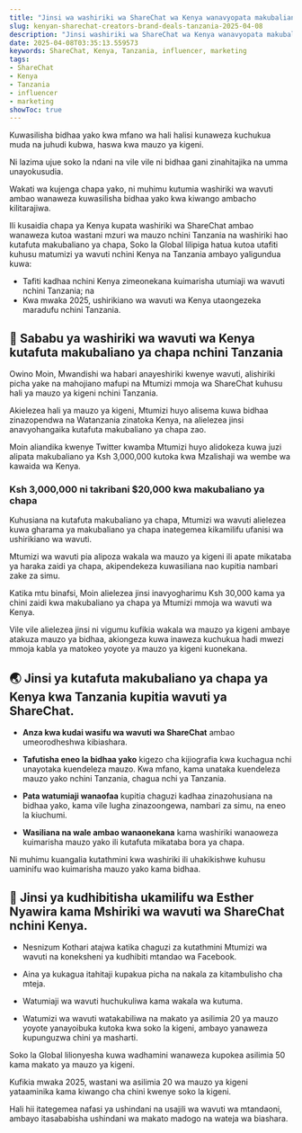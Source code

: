 ```yaml
---
title: "Jinsi wa washiriki wa ShareChat wa Kenya wanavyopata makubaliano ya chapa nchini Tanzania"
slug: kenyan-sharechat-creators-brand-deals-tanzania-2025-04-08
description: "Jinsi washiriki wa ShareChat wa Kenya wanavyopata makubaliano ya chapa nchini Tanzania"
date: 2025-04-08T03:35:13.559573
keywords: ShareChat, Kenya, Tanzania, influencer, marketing
tags:
- ShareChat
- Kenya
- Tanzania
- influencer
- marketing
showToc: true
---
```


Kuwasilisha bidhaa yako kwa mfano wa hali halisi kunaweza kuchukua muda na juhudi kubwa, haswa kwa mauzo ya kigeni.

Ni lazima ujue soko la ndani na vile vile ni bidhaa gani zinahitajika na umma unayokusudia.

Wakati wa kujenga chapa yako, ni muhimu kutumia washiriki wa wavuti ambao wanaweza kuwasilisha bidhaa yako kwa kiwango ambacho kilitarajiwa. 

Ili kusaidia chapa ya Kenya kupata washiriki wa ShareChat ambao wanaweza kutoa wastani mzuri wa mauzo nchini Tanzania na washiriki hao kutafuta makubaliano ya chapa, Soko la Global lilipiga hatua kutoa utafiti kuhusu matumizi ya wavuti nchini Kenya na Tanzania ambayo yaligundua kuwa:

- Tafiti kadhaa nchini Kenya zimeonekana kuimarisha utumiaji wa wavuti nchini Tanzania; na
- Kwa mwaka 2025, ushirikiano wa wavuti wa Kenya utaongezeka maradufu nchini Tanzania.

## 🎯 Sababu ya washiriki wa wavuti wa Kenya kutafuta makubaliano ya chapa nchini Tanzania

Owino Moin, Mwandishi wa habari anayeshiriki kwenye wavuti, alishiriki picha yake na mahojiano mafupi na Mtumizi mmoja wa ShareChat kuhusu hali ya mauzo ya kigeni nchini Tanzania.

Akielezea hali ya mauzo ya kigeni, Mtumizi huyo alisema kuwa bidhaa zinazopendwa na Watanzania zinatoka Kenya, na alielezea jinsi anavyohangaika kutafuta makubaliano ya chapa zao.

Moin aliandika kwenye Twitter kwamba Mtumizi huyo alidokeza kuwa juzi alipata makubaliano ya Ksh 3,000,000 kutoka kwa Mzalishaji wa wembe wa kawaida wa Kenya.

### Ksh 3,000,000 ni takribani $20,000 kwa makubaliano ya chapa

Kuhusiana na kutafuta makubaliano ya chapa, Mtumizi wa wavuti alielezea kuwa gharama ya makubaliano ya chapa inategemea kikamilifu ufanisi wa ushirikiano wa wavuti. 

Mtumizi wa wavuti pia alipoza wakala wa mauzo ya kigeni ili apate mikataba ya haraka zaidi ya chapa, akipendekeza kuwasiliana nao kupitia nambari zake za simu.

Katika mtu binafsi, Moin alielezea jinsi inavyogharimu Ksh 30,000 kama ya chini zaidi kwa makubaliano ya chapa ya Mtumizi mmoja wa wavuti wa Kenya.

Vile vile alielezea jinsi ni vigumu kufikia wakala wa mauzo ya kigeni ambaye atakuza mauzo ya bidhaa, akiongeza kuwa inaweza kuchukua hadi mwezi mmoja kabla ya matokeo yoyote ya mauzo ya kigeni kuonekana.

## 🌏 Jinsi ya kutafuta makubaliano ya chapa ya Kenya kwa Tanzania kupitia wavuti ya ShareChat.

- **Anza kwa kudai wasifu wa wavuti wa ShareChat** ambao umeorodheshwa kibiashara. 

- **Tafutisha eneo la bidhaa yako** kigezo cha kijiografia kwa kuchagua nchi unayotaka kuendeleza mauzo. Kwa mfano, kama unataka kuendeleza mauzo yako nchini Tanzania, chagua nchi ya Tanzania.

- **Pata watumiaji wanaofaa** kupitia chaguzi kadhaa zinazohusiana na bidhaa yako, kama vile lugha zinazoongewa, nambari za simu, na eneo la kiuchumi. 

- **Wasiliana na wale ambao wanaonekana** kama washiriki wanaoweza kuimarisha mauzo yako ili kutafuta mikataba bora ya chapa.

Ni muhimu kuangalia kutathmini kwa washiriki ili uhakikishwe kuhusu uaminifu wao kuimarisha mauzo yako kama bidhaa.

## 🚨 Jinsi ya kudhibitisha ukamilifu wa Esther Nyawira kama Mshiriki wa wavuti wa ShareChat nchini Kenya.

- Nesnizum Kothari atajwa katika chaguzi za kutathmini Mtumizi wa wavuti na koneksheni ya kudhibiti mtandao wa Facebook.

- Aina ya kukagua itahitaji kupakua picha na nakala za kitambulisho cha mteja. 

- Watumiaji wa wavuti huchukuliwa kama wakala wa kutuma. 

- Watumizi wa wavuti watakabiliwa na makato ya asilimia 20 ya mauzo yoyote yanayoibuka kutoka kwa soko la kigeni, ambayo yanaweza kupunguzwa chini ya masharti.

Soko la Global lilionyesha kuwa wadhamini wanaweza kupokea asilimia 50 kama makato ya mauzo ya kigeni. 

Kufikia mwaka 2025, wastani wa asilimia 20 wa mauzo ya kigeni yataaminika kama kiwango cha chini kwenye soko la kigeni. 

Hali hii itategemea nafasi ya ushindani na usajili wa wavuti wa mtandaoni, ambayo itasababisha ushindani wa makato madogo na wateja wa biashara.